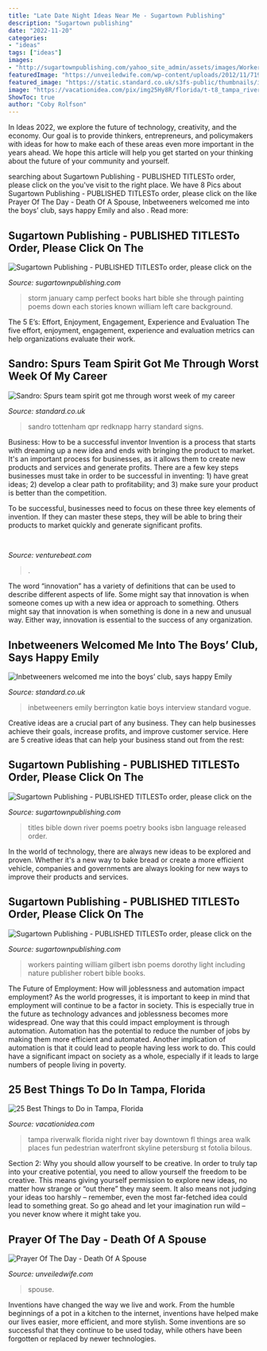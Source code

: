 ```yaml
---
title: "Late Date Night Ideas Near Me - Sugartown Publishing"
description: "Sugartown publishing"
date: "2022-11-20"
categories:
- "ideas"
tags: ["ideas"]
images:
- "http://sugartownpublishing.com/yahoo_site_admin/assets/images/Workers_comp_cover_300_dpi.69125142_std.jpg"
featuredImage: "https://unveiledwife.com/wp-content/uploads/2012/11/719.jpg"
featured_image: "https://static.standard.co.uk/s3fs-public/thumbnails/image/2013/12/02/12/70sandro0212a.jpg"
image: "https://vacationidea.com/pix/img25Hy8R/florida/t-t8_tampa_riverwalk_5546_mobi.jpg"
ShowToc: true
author: "Coby Rolfson"
---
```



In Ideas 2022, we explore the future of technology, creativity, and the economy. Our goal is to provide thinkers, entrepreneurs, and policymakers with ideas for how to make each of these areas even more important in the years ahead. We hope this article will help you get started on your thinking about the future of your community and yourself.

	

		
searching about Sugartown Publishing - PUBLISHED TITLESTo order, please click on the you've visit to the right place. We have 8 Pics about Sugartown Publishing - PUBLISHED TITLESTo order, please click on the like Prayer Of The Day - Death Of A Spouse, Inbetweeners welcomed me into the boys’ club, says happy Emily and also . Read more:
		
    
## Sugartown Publishing - PUBLISHED TITLESTo Order, Please Click On The

<img loading=lazy src="http://sugartownpublishing.com/yahoo_site_admin/assets/images/Hart-cover-sm1.45135441_std.jpg" onerror="this.onerror=null;this.src='https://tse2.mm.bing.net/th?id=OIP.sK4jhMR9s20q_eeK6SKTIQAAAA&amp;pid=15.1';" alt="Sugartown Publishing - PUBLISHED TITLESTo order, please click on the">

_Source: sugartownpublishing.com_

>storm january camp perfect books hart bible she through painting poems down each stories known william left care background. 

	

The 5 E’s: Effort, Enjoyment, Engagement, Experience and Evaluation
The five effort, enjoyment, engagement, experience and evaluation metrics can help organizations evaluate their work.

    
## Sandro: Spurs Team Spirit Got Me Through Worst Week Of My Career

<img loading=lazy src="https://static.standard.co.uk/s3fs-public/thumbnails/image/2013/12/02/12/70sandro0212a.jpg" onerror="this.onerror=null;this.src='https://tse2.mm.bing.net/th?id=OIP.NEIINQscdpjnyizITlkMGgHaE8&amp;pid=15.1';" alt="Sandro: Spurs team spirit got me through worst week of my career">

_Source: standard.co.uk_

>sandro tottenham qpr redknapp harry standard signs. 

	

Business: How to be a successful inventor
Invention is a process that starts with dreaming up a new idea and ends with bringing the product to market. It's an important process for businesses, as it allows them to create new products and services and generate profits.
There are a few key steps businesses must take in order to be successful in inventing: 1) have great ideas; 2) develop a clear path to profitability; and 3) make sure your product is better than the competition.

To be successful, businesses need to focus on these three key elements of invention. If they can master these steps, they will be able to bring their products to market quickly and generate significant profits.

    
## 

<img loading=lazy src="https://venturebeat.com/wp-content/uploads/2020/01/nvidia-G-SYNC_360Hz.jpg" onerror="this.onerror=null;this.src='https://tse2.mm.bing.net/th?id=OIP.RusOj6i-a9s8TFQtCEHV7QHaDr&amp;pid=15.1';" alt="">

_Source: venturebeat.com_

>. 

	

The word “innovation” has a variety of definitions that can be used to describe different aspects of life. Some might say that innovation is when someone comes up with a new idea or approach to something. Others might say that innovation is when something is done in a new and unusual way. Either way, innovation is essential to the success of any organization.

    
## Inbetweeners Welcomed Me Into The Boys’ Club, Says Happy Emily

<img loading=lazy src="https://www.standard.co.uk/s3fs-public/thumbnails/image/2014/07/18/13/emily.jpg" onerror="this.onerror=null;this.src='https://tse1.mm.bing.net/th?id=OIP.lNvjrDLr23sYYNpcBWQ1HgHaE8&amp;pid=15.1';" alt="Inbetweeners welcomed me into the boys’ club, says happy Emily">

_Source: standard.co.uk_

>inbetweeners emily berrington katie boys interview standard vogue. 

	

Creative ideas are a crucial part of any business. They can help businesses achieve their goals, increase profits, and improve customer service. Here are 5 creative ideas that can help your business stand out from the rest:

    
## Sugartown Publishing - PUBLISHED TITLESTo Order, Please Click On The

<img loading=lazy src="http://www.sugartownpublishing.com/yahoo_site_admin/assets/images/Same_River_Twice_large.14784824_std.jpg" onerror="this.onerror=null;this.src='https://tse4.mm.bing.net/th?id=OIP.uAzDvsvMPpZlVyzVVM76QwHaLI&amp;pid=15.1';" alt="Sugartown Publishing - PUBLISHED TITLESTo order, please click on the">

_Source: sugartownpublishing.com_

>titles bible down river poems poetry books isbn language released order. 

	

In the world of technology, there are always new ideas to be explored and proven. Whether it's a new way to bake bread or create a more efficient vehicle, companies and governments are always looking for new ways to improve their products and services.

    
## Sugartown Publishing - PUBLISHED TITLESTo Order, Please Click On The

<img loading=lazy src="http://sugartownpublishing.com/yahoo_site_admin/assets/images/Workers_comp_cover_300_dpi.69125142_std.jpg" onerror="this.onerror=null;this.src='https://tse4.mm.bing.net/th?id=OIP.53Egvqji2pXJa0mJqwiecgAAAA&amp;pid=15.1';" alt="Sugartown Publishing - PUBLISHED TITLESTo order, please click on the">

_Source: sugartownpublishing.com_

>workers painting william gilbert isbn poems dorothy light including nature publisher robert bible books. 

	

The Future of Employment: How will joblessness and automation impact employment?
As the world progresses, it is important to keep in mind that employment will continue to be a factor in society. This is especially true in the future as technology advances and joblessness becomes more widespread. One way that this could impact employment is through automation. Automation has the potential to reduce the number of jobs by making them more efficient and automated. Another implication of automation is that it could lead to people having less work to do. This could have a significant impact on society as a whole, especially if it leads to large numbers of people living in poverty.

    
## 25 Best Things To Do In Tampa, Florida

<img loading=lazy src="https://vacationidea.com/pix/img25Hy8R/florida/t-t8_tampa_riverwalk_5546_mobi.jpg" onerror="this.onerror=null;this.src='https://tse3.mm.bing.net/th?id=OIP.BKr5LVl3028G37B83ROizwHaE7&amp;pid=15.1';" alt="25 Best Things to Do in Tampa, Florida">

_Source: vacationidea.com_

>tampa riverwalk florida night river bay downtown fl things area walk places fun pedestrian waterfront skyline petersburg st fotolia bilous. 

	

Section 2: Why you should allow yourself to be creative.
In order to truly tap into your creative potential, you need to allow yourself the freedom to be creative. This means giving yourself permission to explore new ideas, no matter how strange or “out there” they may seem. It also means not judging your ideas too harshly – remember, even the most far-fetched idea could lead to something great. So go ahead and let your imagination run wild – you never know where it might take you.

    
## Prayer Of The Day - Death Of A Spouse

<img loading=lazy src="https://unveiledwife.com/wp-content/uploads/2012/11/719.jpg" onerror="this.onerror=null;this.src='https://tse1.mm.bing.net/th?id=OIP.hn5cuC5f43mNIAfhWrcglAHaNK&amp;pid=15.1';" alt="Prayer Of The Day - Death Of A Spouse">

_Source: unveiledwife.com_

>spouse. 

	

Inventions have changed the way we live and work. From the humble beginnings of a pot in a kitchen to the internet, inventions have helped make our lives easier, more efficient, and more stylish. Some inventions are so successful that they continue to be used today, while others have been forgotten or replaced by newer technologies.

